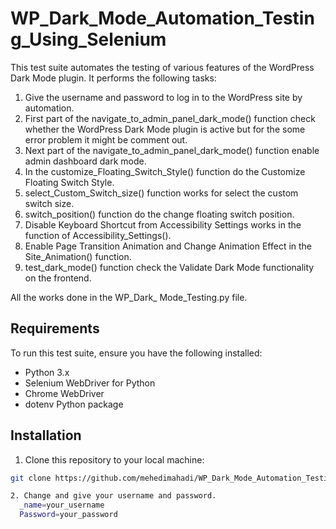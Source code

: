 # WP_Dark_Mode_Automation_Testing_Using_Selenium

This test suite automates the testing of various features of the WordPress Dark Mode plugin. It performs the following tasks:

1. Give the username and password to log in to the WordPress site by automation.
2. First part of the navigate_to_admin_panel_dark_mode() function check whether the WordPress Dark Mode plugin is active but for the some error problem it might be comment out.
3. Next part of the navigate_to_admin_panel_dark_mode() function enable admin dashboard dark mode.
4. In the customize_Floating_Switch_Style() function do the Customize Floating Switch Style.
5. select_Custom_Switch_size() function works for select the custom switch size.
6. switch_position() function do the change floating switch position.
7. Disable Keyboard Shortcut from Accessibility Settings works in the function of Accessibility_Settings().
8. Enable Page Transition Animation and Change Animation Effect in the Site_Animation() function.
9. test_dark_mode() function check the Validate Dark Mode functionality on the frontend.

All the works done in the WP_Dark_ Mode_Testing.py file.

## Requirements

To run this test suite, ensure you have the following installed:

- Python 3.x
- Selenium WebDriver for Python
- Chrome WebDriver
- dotenv Python package

## Installation

1. Clone this repository to your local machine:

```bash
git clone https://github.com/mehedimahadi/WP_Dark_Mode_Automation_Testing_Using_Selenium

2. Change and give your username and password.
  _name=your_username
  Password=your_password
